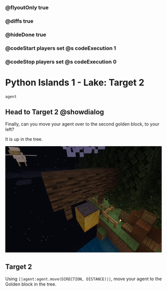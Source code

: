 ### @flyoutOnly true
### @diffs true
### @hideDone true
### @codeStart players set @s codeExecution 1
### @codeStop players set @s codeExecution 0

# Python Islands 1 - Lake: Target 2

```template
agent
```

## Head to Target 2   @showdialog

Finally, can you move your agent over to the second golden block, to your left?

It is up in the tree.

![Target 2](https://raw.githubusercontent.com/CausewayDigital/Minecraft-EE-MakeCode/refs/heads/master/tutorials/python-islands/island-1/lake/target_2.jpg)

## Target 2

Using `||agent:agent.move(DIRECTION, DISTANCE)||`, move your agent to the Golden block in the tree.
